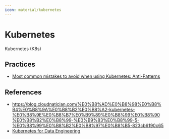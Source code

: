 ```yaml
---
icon: material/kubernetes
---
```


# Kubernetes

Kubernetes (K8s)

## Practices

* [Most common mistakes to avoid when using Kubernetes: Anti-Patterns](https://medium.com/@seifeddinerajhi/most-common-mistakes-to-avoid-when-using-kubernetes-anti-patterns-%EF%B8%8F-f4d37586528d)

## References

* https://blog.cloudnatician.com/%E0%B8%AD%E0%B8%98%E0%B8%B4%E0%B8%9A%E0%B8%B2%E0%B8%A2-kubernetes-%E0%B8%9E%E0%B8%B7%E0%B9%89%E0%B8%99%E0%B8%90%E0%B8%B2%E0%B8%99-%E0%B9%83%E0%B8%99-5-%E0%B8%99%E0%B8%B2%E0%B8%97%E0%B8%B5-823cb6190c65
* [Kubernetes for Data Engineering](https://blog.stackademic.com/kubernetes-for-data-engineering-an-end-to-end-guide-26c741a8c013)
